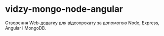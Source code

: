 # vidzy-mongo-node-angular
Створення Web-додатку для відеопрокату за допомогою Node, Express, Angular і MongoDB.
